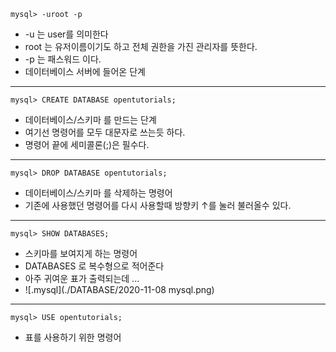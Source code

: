 ```
mysql> -uroot -p
```
+ -u 는 user를 의미한다
+ root 는 유저이름이기도 하고 전체 권한을 가진 관리자를 뜻한다.
+ -p 는 패스워드 이다.
+ 데이터베이스 서버에 들어온 단계
---

```
mysql> CREATE DATABASE opentutorials;
```
+ 데이터베이스/스키마 를 만드는 단계
+ 여기선 명령어를 모두 대문자로 쓰는듯 하다.
+ 명령어 끝에 세미콜론(;)은 필수다.
---

```
mysql> DROP DATABASE opentutorials;
```
+ 데이터베이스/스키마 를 삭제하는 명령어
+ 기존에 사용했던 명령어를 다시 사용할때 방향키 ↑를 눌러 불러올수 있다.
---

```
mysql> SHOW DATABASES;
```
+ 스키마를 보여지게 하는 명령어
+ DATABASES 로 복수형으로 적어준다
+ 아주 귀여운 표가 출력되는데 ...
+ ![.mysql](./DATABASE/2020-11-08 mysql.png)
---

```
mysql> USE opentutorials;
```
+ 표를 사용하기 위한 명령어
